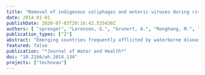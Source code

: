 ```yaml
---
title: "Removal of indigenous coliphages and enteric viruses during riverbank filtration from highly polluted river water in Delhi (India)"
date: 2014-01-01
publishDate: 2020-07-03T20:16:42.525430Z
authors: [ "sprenger", "Lorenzen, G.", "Grunert, A.", "Ronghang, M.", "Dizer, H.", "Selinka, H.-C.", "Girones, R.", "López-Pila, J. M.", "Mittal, A. K.", "Szewzyk, R. G." ]
publication_types: ["2"]
abstract: "Emerging countries frequently afflicted by waterborne diseases require safe and cost-efficient production of drinking water, a task that is becoming more challenging as many rivers carry a high degree of pollution. A study was conducted on the banks of the Yamuna River, Delhi, India, to ascertain if riverbank filtration (RBF) can significantly improve the quality of the highly polluted surface water in terms of virus removal (coliphages, enteric viruses). Human adenoviruses and noroviruses, both present in the Yamuna River in the range of 10(5) genomes/100 mL, were undetectable after 50 m infiltration and approximately 119 days of underground passage. Indigenous somatic coliphages, used as surrogates of human pathogenic viruses, underwent approximately 5 log10 removal after only 3.8 m of RBF. The initial removal after 1 m was 3.3 log10, and the removal between 1 and 2.4 m and between 2.4 and 3.8 m was 0.7 log10 each. RBF is therefore an excellent candidate to improve the water situation in emerging countries with respect to virus removal."
featured: false
publication: "*Journal of Water and Health*"
doi: "10.2166/wh.2014.134"
projects: ["techneau"]
---
```


